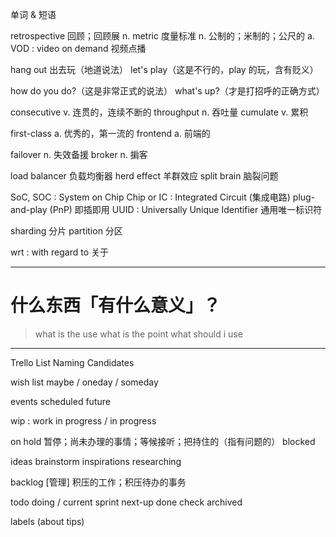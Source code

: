 单词 & 短语

retrospective 回顾；回顾展 n.
metric 度量标准 n. 公制的；米制的；公尺的 a.
VOD : video on demand 视频点播

hang out 出去玩（地道说法）
let's play（这是不行的，play 的玩，含有贬义）

how do you do?（这是非常正式的说法）
what's up?（才是打招呼的正确方式）

consecutive v. 连贯的，连续不断的
throughput n. 吞吐量
cumulate v. 累积

first-class a. 优秀的，第一流的
frontend a. 前端的

failover n. 失效备援
broker n. 掮客

load balancer 负载均衡器
herd effect 羊群效应
split brain 脑裂问题

SoC, SOC : System on Chip
    Chip or IC : Integrated Circuit (集成电路)
plug-and-play (PnP) 即插即用
UUID : Universally Unique Identifier 通用唯一标识符

sharding 分片
partition 分区

wrt : with regard to 关于

---

# 什么东西「有什么意义」？

> what is the use
> what is the point
> what should i use

---

Trello List Naming Candidates

wish list
maybe / oneday / someday

events
scheduled
future

wip : work in progress / in progress

on hold 暂停；尚未办理的事情；等候接听；把持住的（指有问题的）
blocked

ideas
brainstorm
inspirations
researching

backlog [管理] 积压的工作；积压待办的事务

todo
doing / current sprint
next-up
done
check
archived

labels (about tips)
